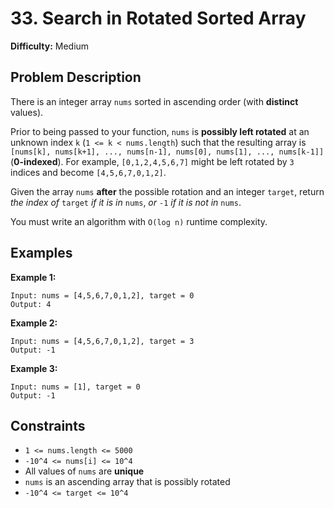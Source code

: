 # 33. Search in Rotated Sorted Array

**Difficulty:** Medium

## Problem Description

There is an integer array `nums` sorted in ascending order (with **distinct** values).

Prior to being passed to your function, `nums` is **possibly left rotated** at an unknown index `k` (`1 <= k < nums.length`) such that the resulting array is `[nums[k], nums[k+1], ..., nums[n-1], nums[0], nums[1], ..., nums[k-1]]` (**0-indexed**). For example, `[0,1,2,4,5,6,7]` might be left rotated by `3` indices and become `[4,5,6,7,0,1,2]`.

Given the array `nums` **after** the possible rotation and an integer `target`, return *the index of* `target` *if it is in* `nums`, *or* `-1` *if it is not in* `nums`.

You must write an algorithm with `O(log n)` runtime complexity.

## Examples

**Example 1:**
```
Input: nums = [4,5,6,7,0,1,2], target = 0
Output: 4
```

**Example 2:**
```
Input: nums = [4,5,6,7,0,1,2], target = 3
Output: -1
```

**Example 3:**
```
Input: nums = [1], target = 0
Output: -1
```

## Constraints

- `1 <= nums.length <= 5000`
- `-10^4 <= nums[i] <= 10^4`
- All values of `nums` are **unique**
- `nums` is an ascending array that is possibly rotated
- `-10^4 <= target <= 10^4`